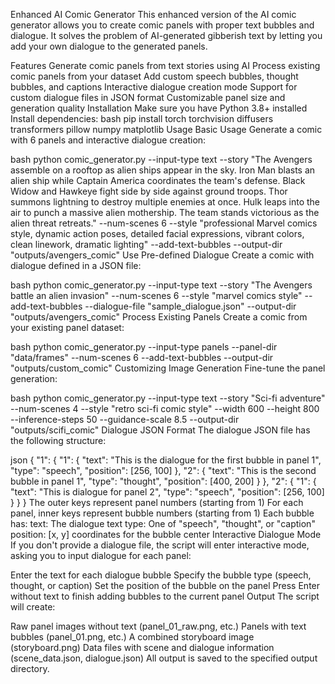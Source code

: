 Enhanced AI Comic Generator
This enhanced version of the AI comic generator allows you to create comic panels with proper text bubbles and dialogue. It solves the problem of AI-generated gibberish text by letting you add your own dialogue to the generated panels.

Features
Generate comic panels from text stories using AI
Process existing comic panels from your dataset
Add custom speech bubbles, thought bubbles, and captions
Interactive dialogue creation mode
Support for custom dialogue files in JSON format
Customizable panel size and generation quality
Installation
Make sure you have Python 3.8+ installed
Install dependencies:
bash
pip install torch torchvision diffusers transformers pillow numpy matplotlib
Usage
Basic Usage
Generate a comic with 6 panels and interactive dialogue creation:

bash
python comic_generator.py --input-type text --story "The Avengers assemble on a rooftop as alien ships appear in the sky. Iron Man blasts an alien ship while Captain America coordinates the team's defense. Black Widow and Hawkeye fight side by side against ground troops. Thor summons lightning to destroy multiple enemies at once. Hulk leaps into the air to punch a massive alien mothership. The team stands victorious as the alien threat retreats." --num-scenes 6 --style "professional Marvel comics style, dynamic action poses, detailed facial expressions, vibrant colors, clean linework, dramatic lighting" --add-text-bubbles --output-dir "outputs/avengers_comic"
Use Pre-defined Dialogue
Create a comic with dialogue defined in a JSON file:

bash
python comic_generator.py --input-type text --story "The Avengers battle an alien invasion" --num-scenes 6 --style "marvel comics style" --add-text-bubbles --dialogue-file "sample_dialogue.json" --output-dir "outputs/avengers_comic"
Process Existing Panels
Create a comic from your existing panel dataset:

bash
python comic_generator.py --input-type panels --panel-dir "data/frames" --num-scenes 6 --add-text-bubbles --output-dir "outputs/custom_comic"
Customizing Image Generation
Fine-tune the panel generation:

bash
python comic_generator.py --input-type text --story "Sci-fi adventure" --num-scenes 4 --style "retro sci-fi comic style" --width 600 --height 800 --inference-steps 50 --guidance-scale 8.5 --output-dir "outputs/scifi_comic"
Dialogue JSON Format
The dialogue JSON file has the following structure:

json
{
  "1": {
    "1": {
      "text": "This is the dialogue for the first bubble in panel 1",
      "type": "speech",
      "position": [256, 100]
    },
    "2": {
      "text": "This is the second bubble in panel 1",
      "type": "thought",
      "position": [400, 200]
    }
  },
  "2": {
    "1": {
      "text": "This is dialogue for panel 2",
      "type": "speech",
      "position": [256, 100]
    }
  }
}
The outer keys represent panel numbers (starting from 1)
For each panel, inner keys represent bubble numbers (starting from 1)
Each bubble has:
text: The dialogue text
type: One of "speech", "thought", or "caption"
position: [x, y] coordinates for the bubble center
Interactive Dialogue Mode
If you don't provide a dialogue file, the script will enter interactive mode, asking you to input dialogue for each panel:

Enter the text for each dialogue bubble
Specify the bubble type (speech, thought, or caption)
Set the position of the bubble on the panel
Press Enter without text to finish adding bubbles to the current panel
Output
The script will create:

Raw panel images without text (panel_01_raw.png, etc.)
Panels with text bubbles (panel_01.png, etc.)
A combined storyboard image (storyboard.png)
Data files with scene and dialogue information (scene_data.json, dialogue.json)
All output is saved to the specified output directory.

